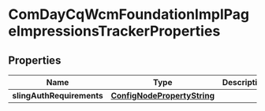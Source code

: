 
# ComDayCqWcmFoundationImplPageImpressionsTrackerProperties

## Properties
Name | Type | Description | Notes
------------ | ------------- | ------------- | -------------
**slingAuthRequirements** | [**ConfigNodePropertyString**](ConfigNodePropertyString.md) |  |  [optional]



